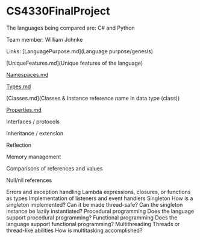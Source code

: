 # CS4330FinalProject

The languages being compared are: C# and Python


Team member: William Johnke


Links:
[LanguagePurpose.md](Language purpose/genesis)

[UniqueFeatures.md](Unique features of the language)

[Namespaces.md](Namespaces)

[Types.md](Types)

[Classes.md](Classes & Instance reference name in data type (class))

[Properties.md](Properties)

Interfaces / protocols

Inheritance / extension

Reflection

Memory management

Comparisons of references and values

Null/nil references

Errors and exception handling
Lambda expressions, closures, or functions as types
Implementation of listeners and event handlers
Singleton
How is a singleton implemented?
Can it be made thread-safe?
Can the singleton instance be lazily instantiated?
Procedural programming
Does the language support procedural programming?
Functional programming
Does the language support functional programming?
Multithreading
Threads or thread-like abilities
How is multitasking accomplished?




